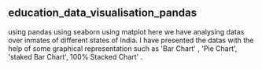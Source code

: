 ## education_data_visualisation_pandas
using pandas
using seaborn
using matplot
here we have analysing datas over inmates of different states of India.
I have presented the datas with the help of some graphical representation such as 'Bar Chart' , 'Pie Chart', 'staked Bar Chart', 100% Stacked Chart' .
